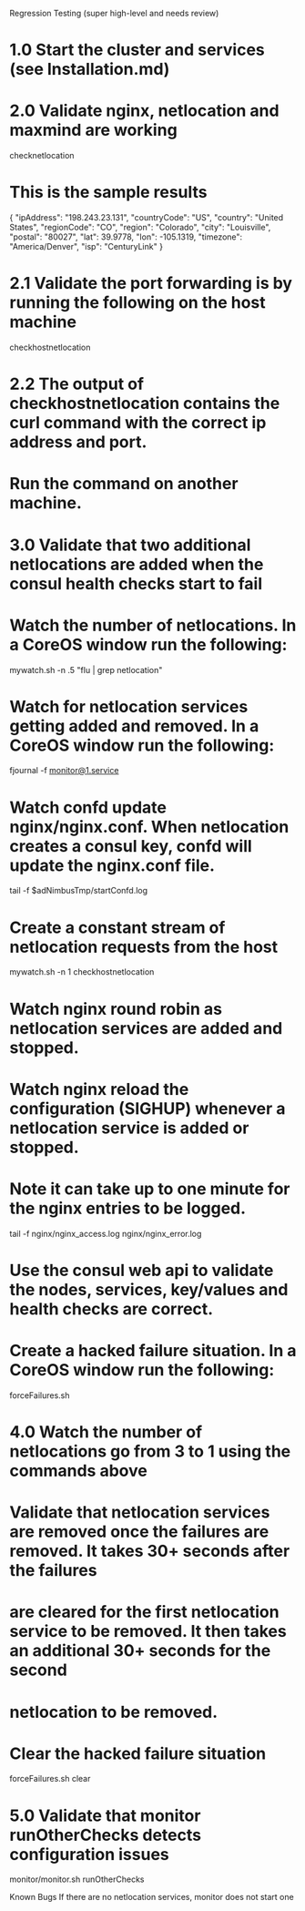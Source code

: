 Regression Testing (super high-level and needs review)
# 1.0 Start the cluster and services (see Installation.md)

# 2.0 Validate nginx, netlocation and maxmind are working
checknetlocation

# This is the sample results
{
  "ipAddress": "198.243.23.131",
  "countryCode": "US",
  "country": "United States",
  "regionCode": "CO",
  "region": "Colorado",
  "city": "Louisville",
  "postal": "80027",
  "lat": 39.9778,
  "lon": -105.1319,
  "timezone": "America/Denver",
  "isp": "CenturyLink"
}

# 2.1 Validate the port forwarding is by running the following on the host machine
checkhostnetlocation

# 2.2 The output of checkhostnetlocation contains the curl command with the correct ip address and port. 
# Run the command on another machine.

# 3.0 Validate that two additional netlocations are added when the consul health checks start to fail

# Watch the number of netlocations. In a CoreOS window run the following:
mywatch.sh -n .5 "flu | grep netlocation"

# Watch for netlocation services getting added and removed. In a CoreOS window run the following:
fjournal -f monitor@1.service

# Watch confd update nginx/nginx.conf. When netlocation creates a consul key, confd will update the nginx.conf file.
tail -f $adNimbusTmp/startConfd.log

# Create a constant stream of netlocation requests from the host
mywatch.sh -n 1 checkhostnetlocation

# Watch nginx round robin as netlocation services are added and stopped.
# Watch nginx reload the configuration (SIGHUP) whenever a netlocation service is added or stopped. 
# Note it can take up to one minute for the nginx entries to be logged.
tail -f nginx/nginx_access.log nginx/nginx_error.log

# Use the consul web api to validate the nodes, services, key/values and health checks are correct.

# Create a hacked failure situation. In a CoreOS window run the following:
forceFailures.sh 

# 4.0 Watch the number of netlocations go from 3 to 1 using the commands above

# Validate that netlocation services are removed once the failures are removed. It takes 30+ seconds after the failures
# are cleared for the first netlocation service to be removed. It then takes an additional 30+ seconds for the second
# netlocation to be removed.

# Clear the hacked failure situation
forceFailures.sh clear

# 5.0 Validate that monitor runOtherChecks detects configuration issues
monitor/monitor.sh runOtherChecks 

Known Bugs
If there are no netlocation services, monitor does not start one
